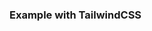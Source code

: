 <docs-decorative-header title="Toolbar">
    <!-- TODO: Add a short description about Toolbar. -->
</docs-decorative-header>

<docs-pill-row>
  <docs-pill href="https://www.w3.org/WAI/ARIA/apg/patterns/toolbar/" title="ARIA pattern"/>
  <!-- TODO: Add a link to the Toolbar API reference. -->
</docs-pill-row>


<!-- TODO: Add a top level component preview with code example hidden.

<docs-code-multifile preview themed hideCode path="adev/src/content/examples/aria/src/toolbar/app/app.component.ts">
  <docs-code header="app/app.component.html" path="adev/src/content/examples/aria/src/toolbar/app/app.component.html"/>
  <docs-code header="app/app.component.ts" path="adev/src/content/examples/aria/src/toolbar/app/app.component.ts"/>
  <docs-code header="app/app.component.css" path="adev/src/content/examples/aria/src/toolbar/app/app.component.css"/>
</docs-code-multifile>

-->

### Example with TailwindCSS

<!-- TODO: Add more code examples with different styles. -->
